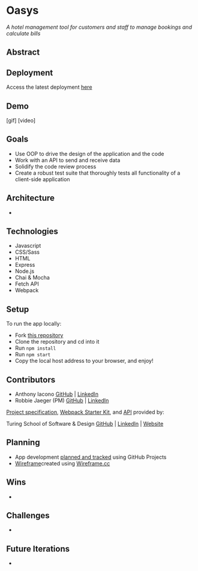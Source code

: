 # Oasys
*A hotel management tool for customers and staff to manage bookings and calculate bills*

## Abstract


## Deployment
Access the latest deployment [here](https://anthony-iacono.github.io/oasys/)

## Demo
[gif]
[video]

## Goals
- Use OOP to drive the design of the application and the code
- Work with an API to send and receive data
- Solidify the code review process
- Create a robust test suite that thoroughly tests all functionality of a client-side application

## Architecture
  -

## Technologies
  - Javascript
  - CSS/Sass
  - HTML
  - Express
  - Node.js
  - Chai & Mocha
  - Fetch API
  - Webpack

## Setup
To run the app locally:
  - Fork [this repository](https://github.com/anthony-iacono/oasys)
  - Clone the repository and cd into it
  - Run `npm install`
  - Run `npm start`
  - Copy the local host address to your browser, and enjoy!

## Contributors
  - Anthony Iacono [GitHub](https://github.com/anthony-iacono) | [LinkedIn](https://www.linkedin.com/in/anthony-iacono/)
  - Robbie Jaeger (PM) [GitHub](https://github.com/robbiejaeger) | [LinkedIn](https://www.linkedin.com/in/robertjaeger0/)

[Project specification](https://frontend.turing.edu/projects/overlook.html), [Webpack Starter Kit](https://github.com/turingschool-examples/webpack-starter-kit), and [API](https://github.com/turingschool-examples/overlook-api) provided by:

Turing School of Software & Design
[GitHub](https://github.com/turingschool) | [LinkedIn](https://www.linkedin.com/school/turingschool/) | [Website](https://turing.edu/)

## Planning
- App development [planned and tracked](https://github.com/anthony-iacono/oasys/projects/2) using GitHub Projects
- [Wireframe](https://wireframe.cc/pro/pp/21ac20e8f474515)created using [Wireframe.cc](https://wireframe.cc/)

## Wins
  -

## Challenges
  -

## Future Iterations
  -

